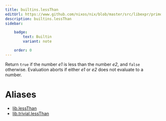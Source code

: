 ```yaml
---
title: builtins.lessThan
editUrl: https://www.github.com/nixos/nix/blob/master/src/libexpr/primops.cc
description: builtins.lessThan
sidebar:

    badge:
        text: Builtin
        variant: note

    order: 0
---
```


Return `true` if the number *e1* is less than the number *e2*, and
`false` otherwise. Evaluation aborts if either *e1* or *e2* does not
evaluate to a number.


# Aliases

- [lib.lessThan](/nix-doc-comments/reference/lib/lib-lessThan)
- [lib.trivial.lessThan](/nix-doc-comments/reference/lib/trivial/lib-trivial-lessThan)


